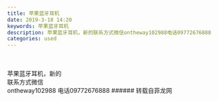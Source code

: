 ```yaml
---
title: 苹果蓝牙耳机
date: 2019-3-18 14:20
keywords: 苹果蓝牙耳机
description: 苹果蓝牙耳机，新的联系方式微信ontheway102988电话09772676888
categories: used
---
```

<td class="t_f" id="postmessage_3248849">

<br/>
<br/>
苹果蓝牙耳机，新的<br/>
联系方式微信<br/>
ontheway102988 电话09772676888</td>
###### 转载自菲龙网